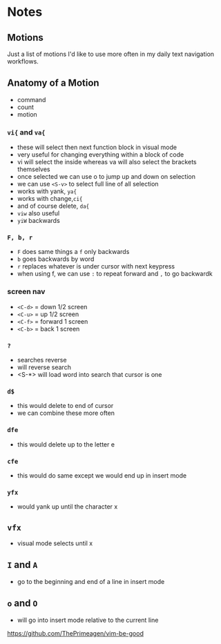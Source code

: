 # Notes
## Motions 
Just a list of motions I'd like to use more often
in my daily text navigation workflows.

## Anatomy of a Motion
- command
- count 
- motion

### `vi{` and `va{`
- these  will select then next function block in visual mode
- very useful for changing everything within a block of code
- vi will select the inside whereas va will also select the
brackets themselves
- once selected we can use o to jump up and down on
selection
- we can use `<S-v>` to select full line of all selection
- works with yank, `ya{`
- works with change,`ci{`
- and of course delete, `da{`
- `viw` also useful
- `yiW` backwards

###  `F, b, r`
- `F` does same things a `f` only backwards
- `b` goes backwards by word
- `r` replaces whatever is under cursor with next keypress
- when using f, we can use `:` to repeat forward and `,` to
go backwardk

### screen nav
- `<C-d>` = down 1/2 screen
- `<C-u>` = up 1/2 screen
- `<C-f>` = forward 1 screen
- `<C-b>` = back 1 screen

### `?`
- searches reverse
- <S-n> will reverse search
- <S-*> will load word into search that cursor is one

### `d$`
- this would delete to end of cursor
- we can combine these more often

### `dfe`
- this would delete up to the letter e

### `cfe`
- this would do same except we would end up
in insert mode

### `yfx`
- would yank up until the character x

## `vfx`
- visual mode selects until x

## `I` and `A`
- go to the beginning and end of a line in insert mode

## `o` and `O`
- will go into insert mode relative to the current line

https://github.com/ThePrimeagen/vim-be-good

